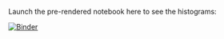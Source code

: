Launch the pre-rendered notebook here to see the histograms: 

[![Binder](https://mybinder.org/badge_logo.svg)](https://mybinder.org/v2/gh/RichardQZeng/Notebooks.git/HEAD)
